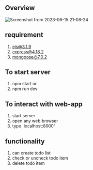 ## Overview

![Screenshot from 2023-06-15 21-08-24](https://github.com/akashpadampalle/to-do-list/assets/45806342/308f8da1-a35b-487c-911c-b3a936ca384f)

## requirement
1. ejs@3.1.9
2. express@4.18.2
3. mongoose@7.0.2


## To start server
1. npm start or
2. npm run dev

## To interact with web-app
1. start server 
2. open any web browser
3. type 'localhost:8000'


## functionality
1. can create todo list
2. check or uncheck todo item 
3. delete todo item
